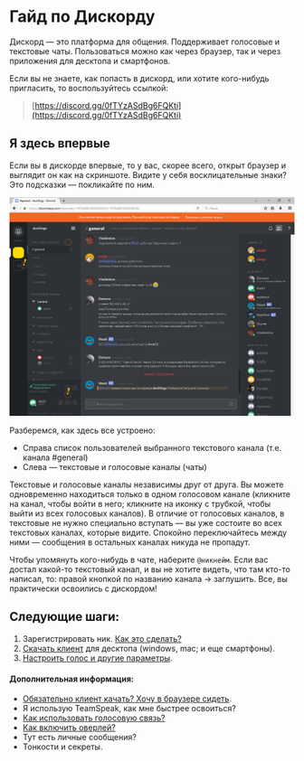 # Гайд по Дискорду

Дискорд — это платформа для общения. Поддерживает голосовые и текстовые чаты. Пользоваться можно как через браузер, так и через приложения для десктопа и смартфонов.

Если вы не знаете, как попасть в дискорд, или хотите кого-нибудь пригласить, то воспользуйтесь ссылкой:

> [https://discord.gg/0fTYzASdBg6FQKti](https://discord.gg/0fTYzASdBg6FQKti)

## Я здесь впервые

Если вы в дискорде впервые, то у вас, скорее всего, открыт браузер и выглядит он как на скриншоте. Видите у себя восклицательные знаки? Это подсказки — покликайте по ним. 

![](/img/window.png)

Разберемся, как здесь все устроено:

* Справа список пользователей выбранного текстового канала (т.е. канала #general)
* Слева — текстовые и голосовые каналы (чаты)

Текстовые и голосовые каналы независимы друг от друга. Вы можете одновременно находиться только в одном голосовом канале (кликните на канал, чтобы войти в него; кликните на иконку с трубкой, чтобы выйти из всех голосовых каналов). В отличие от голосовых каналов, в текстовые не нужно специально вступать — вы уже состоите во всех текстовых каналах, которые видите. Спокойно переключайтесь между ними — сообщения в остальных каналах никуда не пропадут.

Чтобы упомянуть кого-нибудь в чате, наберите `@никнейм`. Если вас достал какой-то текстовый канал, и вы не хотите видеть, что там кто-то написал, то: правой кнопкой по названию канала → заглушить. Все, вы практически освоились с дискордом!

## Следующие шаги:

1. Зарегистрировать ник. [Как это сделать?](/main/registratsiya_nika.md)
2. <a href="https://discordapp.com/download" target="_blank">Скачать клиент</a> для десктопа (windows, mac; и еще смартфоны).
3. [Настроить голос и другие параметры](/main/settings.md). 

#### Дополнительная информация:

* [Обязательно клиент качать? Хочу в браузере сидеть](/dop/browser.md).
* Я использую TeamSpeak, как мне быстрее освоиться?
* [Как использовать голосовую связь?](/dop/voice.md)
* [Как включить оверлей?](/dop/overlay.md)
* Тут есть личные сообщения?
* Тонкости и секреты.

